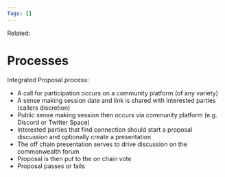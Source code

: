 ```yaml
---
Tags: []
---
```

Related: 
# Processes

Integrated Proposal process:
- A call for participation occurs on a community platform (of any variety)
- A sense making session date and link is shared with interested parties (callers discretion)
- Public sense making session then occurs via community platform (e.g. Discord or Twitter Space)
- Interested parties that find connection should start a proposal discussion and optionally create a presentation
- The off chain presentation serves to drive discussion on the commonwealth forum 
- Proposal is then put to the on chain vote
- Proposal passes or fails